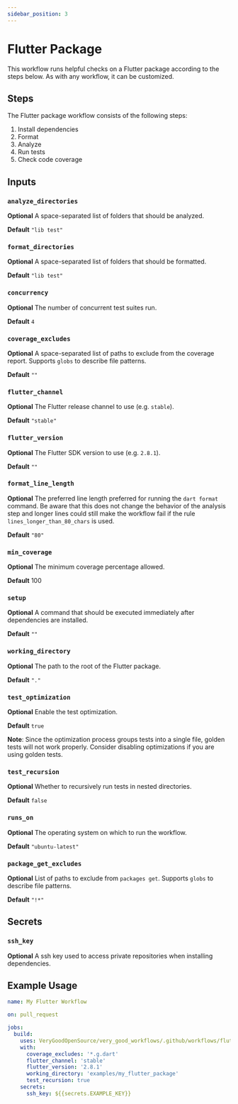 ```yaml
---
sidebar_position: 3
---
```


# Flutter Package

This workflow runs helpful checks on a Flutter package according to the steps below. As with any workflow, it can be customized.

## Steps

The Flutter package workflow consists of the following steps:

1. Install dependencies
2. Format
3. Analyze
4. Run tests
5. Check code coverage

## Inputs

### `analyze_directories`

**Optional** A space-separated list of folders that should be analyzed.

**Default** `"lib test"`

### `format_directories`

**Optional** A space-separated list of folders that should be formatted.

**Default** `"lib test"`

### `concurrency`

**Optional** The number of concurrent test suites run.

**Default** `4`

### `coverage_excludes`

**Optional** A space-separated list of paths to exclude from the coverage report. Supports `globs` to describe file patterns.

**Default** `""`

### `flutter_channel`

**Optional** The Flutter release channel to use (e.g. `stable`).

**Default** `"stable"`

### `flutter_version`

**Optional** The Flutter SDK version to use (e.g. `2.8.1`).

**Default** `""`

### `format_line_length`

**Optional** The preferred line length preferred for running the `dart format` command. Be aware that this does not change the behavior of the analysis step and longer lines could still make the workflow fail if the rule `lines_longer_than_80_chars` is used.

**Default** `"80"`

### `min_coverage`

**Optional** The minimum coverage percentage allowed.

**Default** 100

### `setup`

**Optional** A command that should be executed immediately after dependencies are installed.

**Default** `""`

### `working_directory`

**Optional** The path to the root of the Flutter package.

**Default** `"."`

### `test_optimization`

**Optional** Enable the test optimization.

**Default** `true`

**Note**: Since the optimization process groups tests into a single file, golden tests will not work properly. Consider disabling optimizations if you are using golden tests.

### `test_recursion`

**Optional** Whether to recursively run tests in nested directories.

**Default** `false`

### `runs_on`

**Optional** The operating system on which to run the workflow.

**Default** `"ubuntu-latest"`

### `package_get_excludes`

**Optional** List of paths to exclude from `packages get`. Supports `globs` to describe file patterns.

**Default** `"!*"`

## Secrets

### `ssh_key`

**Optional** A ssh key used to access private repositories when installing dependencies.

## Example Usage

```yaml
name: My Flutter Workflow

on: pull_request

jobs:
  build:
    uses: VeryGoodOpenSource/very_good_workflows/.github/workflows/flutter_package.yml@v1
    with:
      coverage_excludes: '*.g.dart'
      flutter_channel: 'stable'
      flutter_version: '2.8.1'
      working_directory: 'examples/my_flutter_package'
      test_recursion: true
    secrets:
      ssh_key: ${{secrets.EXAMPLE_KEY}}
```
